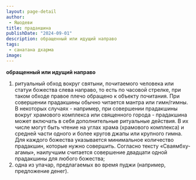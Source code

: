 ```yaml
---
layout: page-detail
author:
 - Яшодеви
title: прадакшина
publishDate: "2024-09-01"
description: обращенный или идущий направо
tags:
 - санатана дхарма
image: 
---
```


__обращенный или идущий направо__
1) ритуальный обход вокруг святыни, почитаемого человека или статуи божества слева направо, то есть по часовой стрелке, при таком обходе правое плечо обращено к объекту почитания. При совершении прадакшины обычно читается мантра или гимн/гимны. В некоторых случаях - например, при совершении прадакшины вокруг храмового комплекса или священного города - прадакшина может включать в себя дополнительные ритуальные действия. В их числе могут быть чтение на углах храма (храмового комплекса) и средней части одного и более кругов джапы или крупного гимна. Для каждого божества указывается минимальное количество прадакшин, которые нужно совершить. Согласно тексту «Сваямбху-агамы», наилучшим считается совершение двадцати одной прадакшины для любого божества;
2) одна из упачар, предлагаемых во время пуджи (например, предложение денег).

